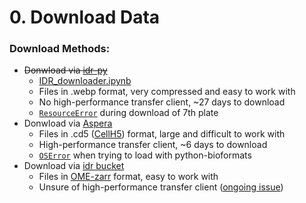 # 0. Download Data

### Download Methods:

- ~~Donwload via [idr-py](https://github.com/IDR/idr-py)~~
  - [IDR_downloader.ipynb](../0.download_data/IDR_downloader.ipynb)
  - Files in .webp format, very compressed and easy to work with
  - No high-performance transfer client, ~27 days to download
  - [`ResourceError`](https://github.com/IDR/idr-py/issues/26) during download of 7th plate
- Donwload via [Aspera](https://idr.openmicroscopy.org/about/download.html)
  - Files in .cd5 ([CellH5](https://github.com/CellH5/cellh5)) format, large and difficult to work with
  - High-performance transfer client, ~6 days to download
  - [`OSError`](https://github.com/CellProfiler/python-bioformats/issues/159) when trying to load with python-bioformats
- Download via [idr bucket](https://www.openmicroscopy.org/2020/11/04/zarr-data.html)
  - Files in [OME-zarr](https://github.com/ome/ome-zarr-py) format, easy to work with
  - Unsure of high-performance transfer client ([ongoing issue](https://github.com/IDR/idr.openmicroscopy.org/issues/160))
